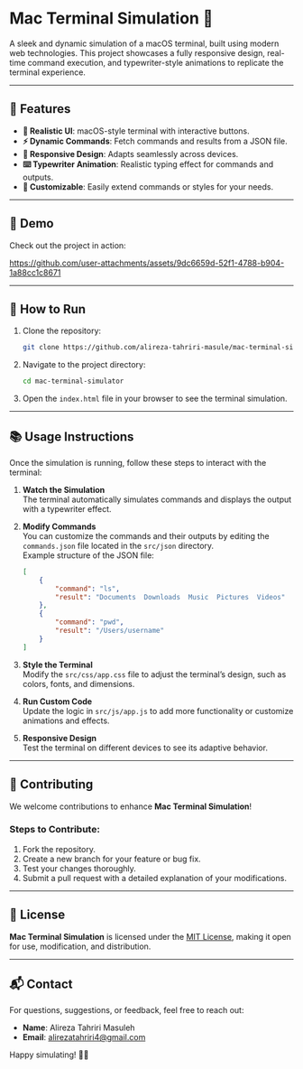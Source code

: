 # Mac Terminal Simulation 🚀

A sleek and dynamic simulation of a macOS terminal, built using modern web technologies. This project showcases a fully responsive design, real-time command execution, and typewriter-style animations to replicate the terminal experience.

---

## 🌟 Features

- **🎨 Realistic UI**: macOS-style terminal with interactive buttons.
- **⚡ Dynamic Commands**: Fetch commands and results from a JSON file.
- **📱 Responsive Design**: Adapts seamlessly across devices.
- **⌨️ Typewriter Animation**: Realistic typing effect for commands and outputs.
- **🔧 Customizable**: Easily extend commands or styles for your needs.

---

## 🎥 Demo

Check out the project in action:  

https://github.com/user-attachments/assets/9dc6659d-52f1-4788-b904-1a88cc1c8671  

---

## 🚀 How to Run

1. Clone the repository:  
   ```bash
   git clone https://github.com/alireza-tahriri-masule/mac-terminal-simulator.git
   ```
2. Navigate to the project directory:  
   ```bash
   cd mac-terminal-simulator
   ```
3. Open the `index.html` file in your browser to see the terminal simulation.

---

## 📚 Usage Instructions

Once the simulation is running, follow these steps to interact with the terminal:

1. **Watch the Simulation**  
   The terminal automatically simulates commands and displays the output with a typewriter effect.

2. **Modify Commands**  
   You can customize the commands and their outputs by editing the `commands.json` file located in the `src/json` directory.  
   Example structure of the JSON file:  
   ```json
   [
       {
           "command": "ls",
           "result": "Documents  Downloads  Music  Pictures  Videos"
       },
       {
           "command": "pwd",
           "result": "/Users/username"
       }
   ]
   ```

3. **Style the Terminal**  
   Modify the `src/css/app.css` file to adjust the terminal’s design, such as colors, fonts, and dimensions.

4. **Run Custom Code**  
   Update the logic in `src/js/app.js` to add more functionality or customize animations and effects.

5. **Responsive Design**  
   Test the terminal on different devices to see its adaptive behavior.

---

## 🤝 Contributing

We welcome contributions to enhance **Mac Terminal Simulation**!  

### Steps to Contribute:

1. Fork the repository.  
2. Create a new branch for your feature or bug fix.  
3. Test your changes thoroughly.  
4. Submit a pull request with a detailed explanation of your modifications.  

---

## 📄 License

**Mac Terminal Simulation** is licensed under the [MIT License](./LICENSE), making it open for use, modification, and distribution.

---

## 📬 Contact

For questions, suggestions, or feedback, feel free to reach out:

- **Name**: Alireza Tahriri Masuleh  
- **Email**: alirezatahriri4@gmail.com  

Happy simulating! 🚀🎉